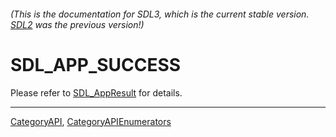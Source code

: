 ###### (This is the documentation for SDL3, which is the current stable version. [SDL2](https://wiki.libsdl.org/SDL2/) was the previous version!)
# SDL_APP_SUCCESS

Please refer to [SDL_AppResult](SDL_AppResult) for details.

----
[CategoryAPI](CategoryAPI), [CategoryAPIEnumerators](CategoryAPIEnumerators)

